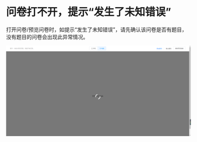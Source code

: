 # 问卷打不开，提示“发生了未知错误”

打开问卷/预览问卷时，如提示“发生了未知错误”，请先确认该问卷是否有题目，没有题目的问卷会出现此异常情况。

![提示“发生了未知错误”](<../.gitbook/assets/image (180).png>)
